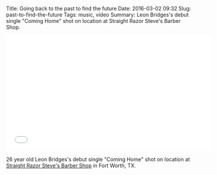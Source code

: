 Title: Going back to the past to find the future
Date: 2016-03-02 09:32
Slug: past-to-find-the-future
Tags: music, video
Summary: Leon Bridges's debut single "Coming Home" shot on location at Straight Razor Steve's Barber Shop.

<div class="video-container">
  <iframe width="560" height="315" src="//www.youtube.com/embed/MTrKkqE9p1o" frameborder="0" allowfullscreen></iframe>
</div>

26 year old Leon Bridges's debut single "Coming Home" shot on location at <a href="http://www.straightrazorsteve.com">Straight Razor Steve's Barber Shop</a> in Fort Worth, TX.

